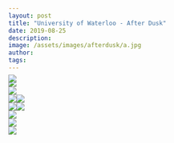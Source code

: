 ```yaml
---
layout: post
title: "University of Waterloo - After Dusk"
date: 2019-08-25
description:
image: /assets/images/afterdusk/a.jpg
author:
tags:
---
```


<div style="max-width:none;width:80vw;position:relative">
<img src="/assets/images/afterdusk/ba.jpg" style="position:absolute;max-width:45%;float:left;top:50%;transform:translateY(-50%)" />
<img src="/assets/images/afterdusk/bb.jpg" style="max-width:45%;float:right;" />
</div>

<div class="section-padding--double"></div>
  
<img src="/assets/images/afterdusk/c.jpg#full"/>

<div class="section-padding--double"></div>

<img src="/assets/images/afterdusk/d.jpg"/>
<div class="section-padding--double"></div>

<div style="max-width:none;width:80vw;position:relative">
<img src="/assets/images/afterdusk/ea.jpg" style="position:relative;max-width:45%;float:left" />
<img src="/assets/images/afterdusk/eb.jpg" style="position:relative;max-width:45%;float:right;top:50%;transform:translateY(-50%)" />
</div>

<div class="section-padding--double"></div>

<img src="/assets/images/afterdusk/f.jpg">

<div class="section-padding--double"></div>

<div style="max-width:none;width:90vw;position:relative">
<img src="/assets/images/afterdusk/ga.jpg" style="position:relative;max-width:47%;float:left;">
<img src="/assets/images/afterdusk/gb.jpg" style="position:relative;max-width:47%;float:right;top:50%;transform:translateY(-50%)">
</div>

<div class="section-padding--double"></div>
<img src="/assets/images/afterdusk/h.jpg">
<div class="section-padding--double"></div>
<img src="/assets/images/afterdusk/i.jpg#full">
<div class="section-padding--double"></div>
<img src="/assets/images/afterdusk/j.jpg">
<div class="section-padding--double"></div>
<img src="/assets/images/afterdusk/k.jpg">
